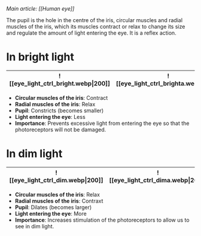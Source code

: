 *Main article: [[Human eye]]*

The pupil is the hole in the centre of the iris, circular muscles and radial muscles of the iris, which its muscles contract or relax to change its size and regulate the amount of light entering the eye. It is a <span class="hi-blue">reflex action</span>.

# In bright light
| ![[eye_light_ctrl_bright.webp\|200]] | ![[eye_light_ctrl_brighta.webp\|200]] |
| :----------------------------------: | :-----------------------------------: |
- **Circular muscles of the iris**: Contract
- **Radial muscles of the iris**: Relax
- **Pupil**: Constricts (becomes smaller)
- **Light entering the eye**: Less
- **Importance**: <span class="hi-green">Prevents excessive light</span> from entering the eye so that the photoreceptors will not be damaged.

# In dim light
| ![[eye_light_ctrl_dim.webp\|200]] | ![[eye_light_ctrl_dima.webp\|200]] |
| :-------------------------------: | :--------------------------------: |
- **Circular muscles of the iris**: Relax
- **Radial muscles of the iris**: Contraxt
- **Pupil**: Dilates (becomes larger)
- **Light entering the eye**: More
- **Importance**: <span class="hi-green">Increases stimulation</span> of the photoreceptors to allow us to see in dim light.
